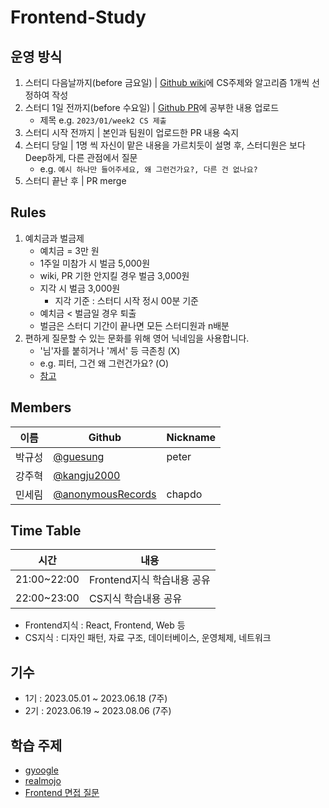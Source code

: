 # Frontend-Study

## 운영 방식

1. 스터디 다음날까지(before 금요일) | [Github wiki](https://github.com/guesung/CS-Study/wiki)에 CS주제와 알고리즘 1개씩 선정하여 작성
2. 스터디 1일 전까지(before 수요일) | [Github PR](https://github.com/guesung/CS-Study/pulls)에 공부한 내용 업로드
   - 제목 e.g. `2023/01/week2 CS 제출`
3. 스터디 시작 전까지 | 본인과 팀원이 업로드한 PR 내용 숙지
4. 스터디 당일 | 1명 씩 자신이 맡은 내용을 가르치듯이 설명 후, 스터디원은 보다 Deep하게, 다른 관점에서 질문
   - e.g. `예시 하나만 들어주세요, 왜 그런건가요?, 다른 건 없나요?`
5. 스터디 끝난 후 | PR merge

## Rules

1. 예치금과 벌금제
   - 예치금 = 3만 원
   - 1주일 미참가 시 벌금 5,000원
   - wiki, PR 기한 안지킬 경우 벌금 3,000원
   - 지각 시 벌금 3,000원
     - 지각 기준 : 스터디 시작 정시 00분 기준
   - 예치금 < 벌금일 경우 퇴출
   - 벌금은 스터디 기간이 끝나면 모든 스터디원과 n배분
2. 편하게 질문할 수 있는 문화를 위해 영어 닉네임을 사용합니다.
   - '님'자를 붙히거나 '께서' 등 극존칭 (X)
   - e.g. 피터, 그건 왜 그런건가요? (O)
   - [참고](https://about.daangn.com/culture/)

## Members

| 이름   | Github                                                   | Nickname |
| ------ | -------------------------------------------------------- | -------- |
| 박규성 | [@guesung](https://github.com/guesung)                   | peter    |
| 강주혁 | [@kangju2000](https://github.com/kangju2000)             |          |
| 민세림 | [@anonymousRecords](https://github.com/anonymousRecords) | chapdo    |

## Time Table

| 시간        | 내용                       |
| ----------- | -------------------------- |
| 21:00~22:00 | Frontend지식 학습내용 공유 |
| 22:00~23:00 | CS지식 학습내용 공유       |

- Frontend지식 : React, Frontend, Web 등
- CS지식 : 디자인 패턴, 자료 구조, 데이터베이스, 운영체제, 네트워크

## 기수

- 1기 : 2023.05.01 ~ 2023.06.18 (7주)
- 2기 : 2023.06.19 ~ 2023.08.06 (7주)

## 학습 주제

- [gyoogle](https://github.com/gyoogle/tech-interview-for-developer)
- [realmojo](https://realmojo.tistory.com/300)
- [Frontend 면접 질문](https://h5bp.org/Front-end-Developer-Interview-Questions/translations/korean/)
